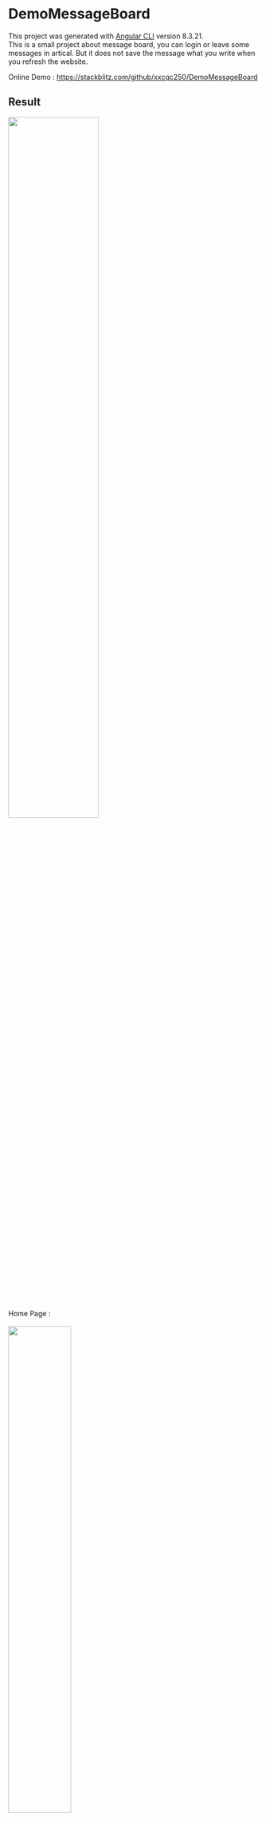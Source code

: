 # DemoMessageBoard

This project was generated with [Angular CLI](https://github.com/angular/angular-cli) version 8.3.21. <br>
This is a small project about message board, you can login or leave some messages in artical. But it does not save the message what you write when  you refresh the website.<br>

Online Demo : https://stackblitz.com/github/xxcqc250/DemoMessageBoard

## Result

<img src="http://i.imgur.com/qfPUFYph.gif"  width="60%"/><br><br><br>



Home Page :<br><br>
<img src="https://i.imgur.com/0KrwikP.jpg" width="50%"/><br><br>

Login Page<br>
Account : root, password : root<br><br>
<img src="https://i.imgur.com/eT1grXJ.jpg" width="50%"/><br><br>

When login successful, name would be change to the user name "@Master@"<br><br>
<img src="https://i.imgur.com/CzBZWsX.jpg" width="50%"/><br><br>

Click into any artical, you could leave some messages on it,<br>
and it would show the user name and date<br><br>
<img src="https://i.imgur.com/j8l8gBo.jpg" width="50%"/><br><br>
<img src="https://i.imgur.com/nbB5dfx.jpg" width="50%"/><br><br>
<img src="https://i.imgur.com/JQ8m9ey.jpg" width="50%"/><br><br>

## Development server

Run `ng serve` for a dev server. Navigate to `http://localhost:4200/`. The app will automatically reload if you change any of the source files.

## Code scaffolding

Run `ng generate component component-name` to generate a new component. You can also use `ng generate directive|pipe|service|class|guard|interface|enum|module`.

## Build

Run `ng build` to build the project. The build artifacts will be stored in the `dist/` directory. Use the `--prod` flag for a production build.

## Running unit tests

Run `ng test` to execute the unit tests via [Karma](https://karma-runner.github.io).

## Running end-to-end tests

Run `ng e2e` to execute the end-to-end tests via [Protractor](http://www.protractortest.org/).

## Further help

To get more help on the Angular CLI use `ng help` or go check out the [Angular CLI README](https://github.com/angular/angular-cli/blob/master/README.md).
